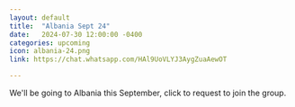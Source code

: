 ```yaml
---
layout: default
title:  "Albania Sept 24"
date:   2024-07-30 12:00:00 -0400
categories: upcoming
icon: albania-24.png
link: https://chat.whatsapp.com/HAl9UoVLYJ3AygZuaAewOT

---
```

We'll be going to Albania this September, click to request to join the group.
